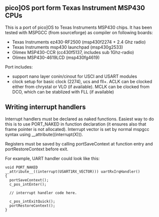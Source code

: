 pico]OS port form Texas Instrument MSP430 CPUs
----------------------------------------------

This is a port of pico]OS to Texas Instruments MSP430 chips.
It has been tested with MSPGCC (from sourceforge) as compiler on following boards:

- Texas Instruments ez430-RF2500 (msp430f2274 + 2.4 Ghz radio)
- Texas Instruments msp430 launchpad (msp430g2533)
- Olimex MSP430-CCR (cc430f5137, includes sub 1Ghz-radio)
- Olimex MSP430-4619LCD (msp430fg4619)

Port includes:
- support nano layer conin/cinout for USCI and USART modules
- clock setup for basic clock (2274), ucs and fll+. ACLK can be
  clocked either from chrystal or VLO (if available). MCLK can
  be clocked from DCO, which can be stablized with FLL (if available)
  
  
Writing interrupt handlers
--------------------------

Interrupt handlers must be declared as naked functions.
Easiest way to do this is to use PORT_NAKED in function
declaration (it ensures also that frame pointer is not
allocated). Interrupt vector is set by normal
mspgcc syntax using __attribute((interrupt(X))).

Registers must be saved by calling portSaveContext at
function entry and portRestoreContext before exit.

For example, UART handler could look like this:

    void PORT_NAKED 
    __attribute__((interrupt(USART1RX_VECTOR))) uartRxIrqHandler()
    {
      portSaveContext();
      c_pos_intEnter();

      // interrupt handler code here.

      c_pos_intExitQuick();
      portRestoreContext();
    }

